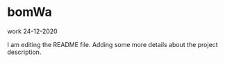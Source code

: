 # bomWa
work 24-12-2020

I am editing the README file. Adding some more details about the project description.

